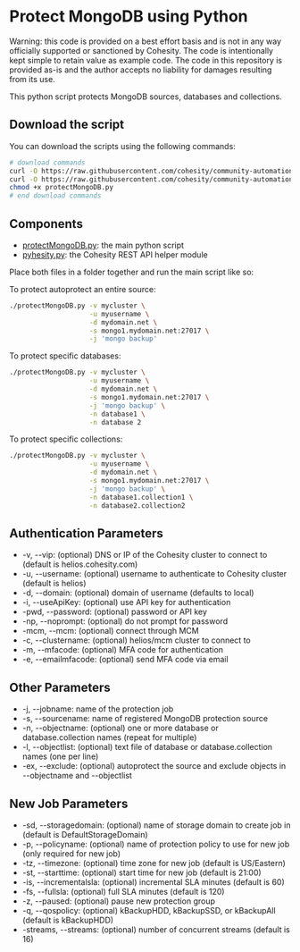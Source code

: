 # Protect MongoDB using Python

Warning: this code is provided on a best effort basis and is not in any way officially supported or sanctioned by Cohesity. The code is intentionally kept simple to retain value as example code. The code in this repository is provided as-is and the author accepts no liability for damages resulting from its use.

This python script protects MongoDB sources, databases and collections.

## Download the script

You can download the scripts using the following commands:

```bash
# download commands
curl -O https://raw.githubusercontent.com/cohesity/community-automation-samples/main/python/protectMongoDB/protectMongoDB.py
curl -O https://raw.githubusercontent.com/cohesity/community-automation-samples/main/python/pyhesity.py
chmod +x protectMongoDB.py
# end download commands
```

## Components

* [protectMongoDB.py](https://raw.githubusercontent.com/cohesity/community-automation-samples/main/python/protectMongoDB/protectMongoDB.py): the main python script
* [pyhesity.py](https://raw.githubusercontent.com/cohesity/community-automation-samples/main/python/pyhesity/pyhesity.py): the Cohesity REST API helper module

Place both files in a folder together and run the main script like so:

To protect autoprotect an entire source:

```bash
./protectMongoDB.py -v mycluster \
                    -u myusername \
                    -d mydomain.net \
                    -s mongo1.mydomain.net:27017 \
                    -j 'mongo backup'
```

To protect specific databases:

```bash
./protectMongoDB.py -v mycluster \
                    -u myusername \
                    -d mydomain.net \
                    -s mongo1.mydomain.net:27017 \
                    -j 'mongo backup' \
                    -n database1 \
                    -n database 2
```

To protect specific collections:

```bash
./protectMongoDB.py -v mycluster \
                    -u myusername \
                    -d mydomain.net \
                    -s mongo1.mydomain.net:27017 \
                    -j 'mongo backup' \
                    -n database1.collection1 \
                    -n database2.collection2
```

## Authentication Parameters

* -v, --vip: (optional) DNS or IP of the Cohesity cluster to connect to (default is helios.cohesity.com)
* -u, --username: (optional) username to authenticate to Cohesity cluster (default is helios)
* -d, --domain: (optional) domain of username (defaults to local)
* -i, --useApiKey: (optional) use API key for authentication
* -pwd, --password: (optional) password or API key
* -np, --noprompt: (optional) do not prompt for password
* -mcm, --mcm: (optional) connect through MCM
* -c, --clustername: (optional) helios/mcm cluster to connect to
* -m, --mfacode: (optional) MFA code for authentication
* -e, --emailmfacode: (optional) send MFA code via email

## Other Parameters

* -j, --jobname: name of the protection job
* -s, --sourcename: name of registered MongoDB protection source
* -n, --objectname: (optional) one or more database or database.collection names (repeat for multiple)
* -l, --objectlist: (optional) text file of database or database.collection names (one per line)
* -ex, --exclude: (optional) autoprotect the source and exclude objects in --objectname and --objectlist

## New Job Parameters

* -sd, --storagedomain: (optional) name of storage domain to create job in (default is DefaultStorageDomain)
* -p, --policyname: (optional) name of protection policy to use for new job (only required for new job)
* -tz, --timezone: (optional) time zone for new job (default is US/Eastern)
* -st, --starttime: (optional) start time for new job (default is 21:00)
* -is, --incrementalsla: (optional) incremental SLA minutes (default is 60)
* -fs, --fullsla: (optional) full SLA minutes (default is 120)
* -z, --paused: (optional) pause new protection group
* -q, --qospolicy: (optional) kBackupHDD, kBackupSSD, or kBackupAll (default is kBackupHDD)
* -streams, --streams: (optional) number of concurrent streams (default is 16)
